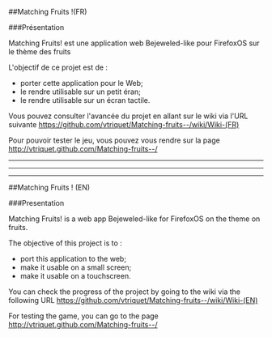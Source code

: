 ##Matching Fruits !(FR)

###Présentation

Matching Fruits! est une application web Bejeweled-like pour FirefoxOS sur le thème des fruits

L'objectif de ce projet est de :

- porter cette application pour le Web;
- le rendre utilisable sur un petit éran;
- le rendre utilisable sur un écran tactile.

Vous pouvez consulter l'avancée du projet en allant sur le wiki via l'URL suivante <a href="https://github.com/vtriquet/Matching-fruits--/wiki/Wiki-(FR)">https://github.com/vtriquet/Matching-fruits--/wiki/Wiki-(FR)</a>

Pour pouvoir tester le jeu, vous pouvez vous rendre sur la page <a href="http://vtriquet.github.com/Matching-fruits--/">http://vtriquet.github.com/Matching-fruits--/</a>
<hr /><hr /><hr />

##Matching Fruits ! (EN)

###Presentation

Matching Fruits! is a web app Bejeweled-like for FirefoxOS on the theme on fruits.

The objective of this project is to :

- port this application to the web;
- make it usable on a small screen;
- make it usable on a touchscreen.

You can check the progress of the project by going to the wiki via the following URL <a href="https://github.com/vtriquet/Matching-fruits--/wiki/Wiki-(EN)">https://github.com/vtriquet/Matching-fruits--/wiki/Wiki-(EN)</a>

For testing the game, you can go to the page <a href="http://vtriquet.github.com/Matching-fruits--/">http://vtriquet.github.com/Matching-fruits--/</a>
